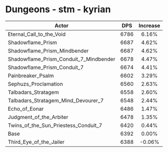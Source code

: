 # Dungeons - stm - kyrian
| Actor | DPS | Increase |
|---|:---:|:---:|
|Eternal_Call_to_the_Void|6786|6.16%|
|Shadowflame_Prism|6687|4.62%|
|Shadowflame_Prism_Mindbender|6687|4.62%|
|Shadowflame_Prism_Conduit_7_Mindbender|6678|4.47%|
|Shadowflame_Prism_Conduit_7|6674|4.41%|
|Painbreaker_Psalm|6602|3.29%|
|Sephuzs_Proclamation|6560|2.63%|
|Talbadars_Stratagem|6558|2.60%|
|Talbadars_Stratagem_Mind_Devourer_7|6548|2.44%|
|Echo_of_Eonar|6486|1.47%|
|Judgment_of_the_Arbiter|6478|1.35%|
|Twins_of_the_Sun_Priestess_Conduit_7|6420|0.44%|
|Base|6392|0.00%|
|Third_Eye_of_the_Jailer|6388|-0.06%|
